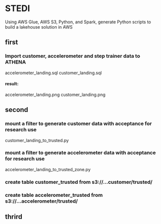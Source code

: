 # STEDI
Using AWS Glue, AWS S3, Python, and Spark, generate Python scripts to build a lakehouse solution in AWS

## first
### Import customer, accelerometer and step trainer data to ATHENA
accelerometer_landing.sql
customer_landing.sql
#### result:
accelerometer_landing.png
customer_landing.png

## second
### mount a filter to generate customer data with acceptance for research use 
customer_landing_to_trusted.py
### mount a filter to generate accelerometer data with acceptance for research use 
accelerometer_landing_to_trusted_zone.py
### create table customer_trusted from s3://...customer/trusted/
### create table accelerometer_trusted from s3://...accelerometer/trusted/

## thrird



